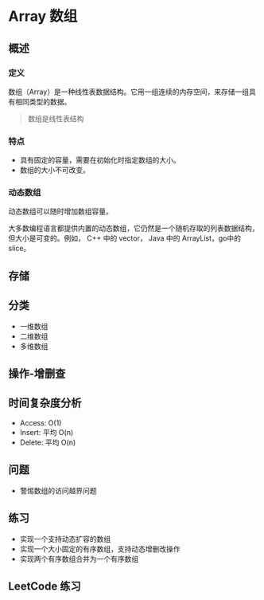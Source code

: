 # Array 数组

## 概述
### 定义
数组（Array）是一种线性表数据结构。它用一组连续的内存空间，来存储一组具有相同类型的数据。
> 数组是线性表结构
### 特点
- 具有固定的容量，需要在初始化时指定数组的大小。
- 数组的大小不可改变。
### 动态数组
动态数组可以随时增加数组容量。

大多数编程语言都提供内置的动态数组，它仍然是一个随机存取的列表数据结构，但大小是可变的。例如， C++ 中的 vector， Java 中的 ArrayList，go中的slice。

## 存储

## 分类
- 一维数组
- 二维数组
- 多维数组



## 操作-增删查

## 时间复杂度分析
* Access: O(1)
* Insert: 平均 O(n)
* Delete: 平均 O(n)

## 问题
* 警惕数组的访问越界问题

## 练习
* 实现一个支持动态扩容的数组
* 实现一个大小固定的有序数组，支持动态增删改操作
* 实现两个有序数组合并为一个有序数组

## LeetCode 练习